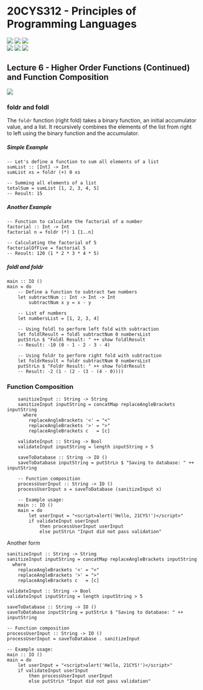 # 20CYS312 - Principles of Programming Languages
![](https://img.shields.io/badge/Batch-21CYS-lightgreen) ![](https://img.shields.io/badge/UG-blue) ![](https://img.shields.io/badge/Subject-PPL-blue) <br/>
![](https://img.shields.io/badge/Lecture-2-orange) ![](https://img.shields.io/badge/Practical-3-orange) ![](https://img.shields.io/badge/Credits-3-orange)

## Lecture 6 - Higher Order Functions (Continued) and Function Composition
![](https://img.shields.io/badge/-11th_Mar-orange)

### foldr and foldl
The `foldr` function (right fold) takes a binary function, an initial accumulator value, and a list. It recursively combines the elements of the list from right to left using the binary function and the accumulator.

##### Simple Example
```
-- Let's define a function to sum all elements of a list
sumList :: [Int] -> Int
sumList xs = foldr (+) 0 xs

-- Summing all elements of a list
totalSum = sumList [1, 2, 3, 4, 5]
-- Result: 15
```

##### Another Example
```
-- Function to calculate the factorial of a number
factorial :: Int -> Int
factorial n = foldr (*) 1 [1..n]

-- Calculating the factorial of 5
factorialOfFive = factorial 5
-- Result: 120 (1 * 2 * 3 * 4 * 5)
```

##### foldl and foldr
```
main :: IO ()
main = do
    -- Define a function to subtract two numbers
    let subtractNum :: Int -> Int -> Int
        subtractNum x y = x - y
    
    -- List of numbers
    let numbersList = [1, 2, 3, 4]
    
    -- Using foldl to perform left fold with subtraction
    let foldlResult = foldl subtractNum 0 numbersList
    putStrLn $ "Foldl Result: " ++ show foldlResult
    -- Result: -10 (0 - 1 - 2 - 3 - 4)
    
    -- Using foldr to perform right fold with subtraction
    let foldrResult = foldr subtractNum 0 numbersList
    putStrLn $ "Foldr Result: " ++ show foldrResult
    -- Result: -2 (1 - (2 - (3 - (4 - 0))))

```

### Function Composition

```
	sanitizeInput :: String -> String
	sanitizeInput inputString = concatMap replaceAngleBrackets inputString
	  where
		replaceAngleBrackets '<' = "<"
		replaceAngleBrackets '>' = ">"
		replaceAngleBrackets c   = [c]

	validateInput :: String -> Bool
	validateInput inputString = length inputString > 5

	saveToDatabase :: String -> IO ()
	saveToDatabase inputString = putStrLn $ "Saving to database: " ++ inputString

	-- Function composition
	processUserInput :: String -> IO ()
	processUserInput x = saveToDatabase (sanitizeInput x)

	-- Example usage:
	main :: IO ()
	main = do
		let userInput = "<script>alert('Hello, 21CYS!')</script>"
		if validateInput userInput
			then processUserInput userInput
			else putStrLn "Input did not pass validation"
```

Another form

```
sanitizeInput :: String -> String
sanitizeInput inputString = concatMap replaceAngleBrackets inputString
  where
	replaceAngleBrackets '<' = "<"
	replaceAngleBrackets '>' = ">"
	replaceAngleBrackets c   = [c]

validateInput :: String -> Bool
validateInput inputString = length inputString > 5

saveToDatabase :: String -> IO ()
saveToDatabase inputString = putStrLn $ "Saving to database: " ++ inputString

-- Function composition
processUserInput :: String -> IO ()
processUserInput = saveToDatabase . sanitizeInput

-- Example usage:
main :: IO ()
main = do
	let userInput = "<script>alert('Hello, 21CYS!')</script>"
	if validateInput userInput
		then processUserInput userInput
		else putStrLn "Input did not pass validation"

```
